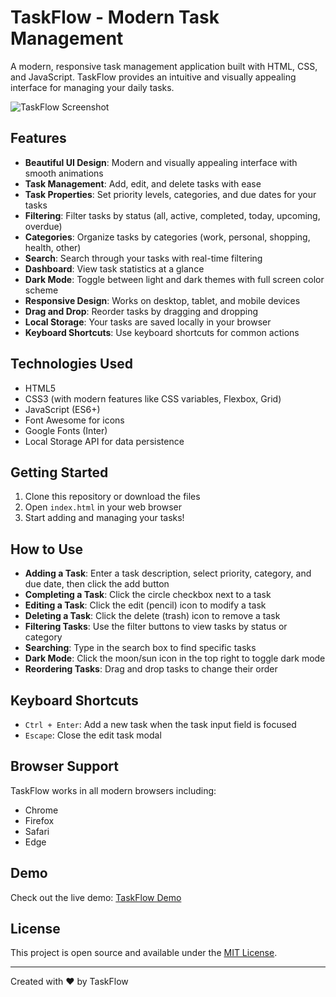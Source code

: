 # TaskFlow - Modern Task Management

A modern, responsive task management application built with HTML, CSS, and JavaScript. TaskFlow provides an intuitive and visually appealing interface for managing your daily tasks.

![TaskFlow Screenshot](screenshot.png)

## Features

- **Beautiful UI Design**: Modern and visually appealing interface with smooth animations
- **Task Management**: Add, edit, and delete tasks with ease
- **Task Properties**: Set priority levels, categories, and due dates for your tasks
- **Filtering**: Filter tasks by status (all, active, completed, today, upcoming, overdue)
- **Categories**: Organize tasks by categories (work, personal, shopping, health, other)
- **Search**: Search through your tasks with real-time filtering
- **Dashboard**: View task statistics at a glance
- **Dark Mode**: Toggle between light and dark themes with full screen color scheme
- **Responsive Design**: Works on desktop, tablet, and mobile devices
- **Drag and Drop**: Reorder tasks by dragging and dropping
- **Local Storage**: Your tasks are saved locally in your browser
- **Keyboard Shortcuts**: Use keyboard shortcuts for common actions

## Technologies Used

- HTML5
- CSS3 (with modern features like CSS variables, Flexbox, Grid)
- JavaScript (ES6+)
- Font Awesome for icons
- Google Fonts (Inter)
- Local Storage API for data persistence

## Getting Started

1. Clone this repository or download the files
2. Open `index.html` in your web browser
3. Start adding and managing your tasks!

## How to Use

- **Adding a Task**: Enter a task description, select priority, category, and due date, then click the add button
- **Completing a Task**: Click the circle checkbox next to a task
- **Editing a Task**: Click the edit (pencil) icon to modify a task
- **Deleting a Task**: Click the delete (trash) icon to remove a task
- **Filtering Tasks**: Use the filter buttons to view tasks by status or category
- **Searching**: Type in the search box to find specific tasks
- **Dark Mode**: Click the moon/sun icon in the top right to toggle dark mode
- **Reordering Tasks**: Drag and drop tasks to change their order

## Keyboard Shortcuts

- `Ctrl + Enter`: Add a new task when the task input field is focused
- `Escape`: Close the edit task modal

## Browser Support

TaskFlow works in all modern browsers including:

- Chrome
- Firefox
- Safari
- Edge

## Demo

Check out the live demo: [TaskFlow Demo](https://romingsquare.github.io/Taks_Flow)

## License

This project is open source and available under the [MIT License](LICENSE).

---

Created with ❤️ by TaskFlow
